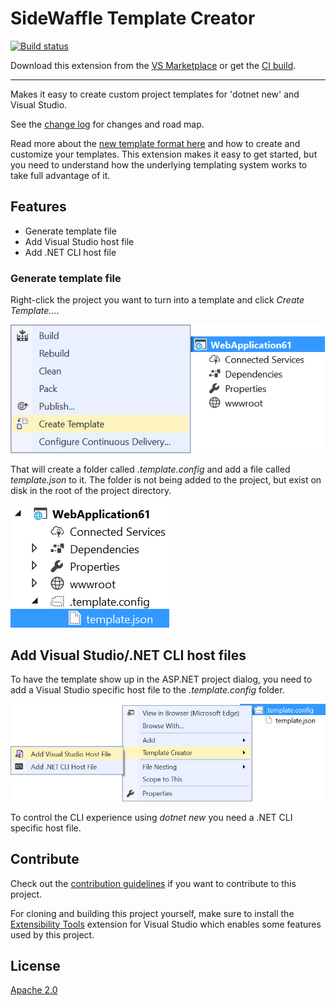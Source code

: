 # SideWaffle Template Creator

[![Build status](https://ci.appveyor.com/api/projects/status/p5ou4mbj7248lqho?svg=true)](https://ci.appveyor.com/project/madskristensen/templatecreator)

Download this extension from the [VS Marketplace](https://marketplace.visualstudio.com/items?itemName=MadsKristensen.TemplateCreator)
or get the [CI build](http://vsixgallery.com/extension/49719076-63de-4191-8f25-470f5fb3b6cb/).

---------------------------------------

Makes it easy to create custom project templates for 'dotnet new' and Visual Studio.

See the [change log](CHANGELOG.md) for changes and road map.

Read more about the [new template format here](https://blogs.msdn.microsoft.com/dotnet/2017/04/02/how-to-create-your-own-templates-for-dotnet-new/) and how to create and customize your templates. This extension makes it easy to get started, but you need to understand how the underlying templating system works to take full advantage of it.

## Features

- Generate template file
- Add Visual Studio host file
- Add .NET CLI host file

### Generate template file
Right-click the project you want to turn into a template and click *Create Template...*.

![Context menu project](art/context-menu-project.png)

That will create a folder called *.template.config* and add a file called *template.json* to it. The folder is not being added to the project, but exist on disk in the root of the project directory.

![Solution Explorer](art/solution-explorer.png)

## Add Visual Studio/.NET CLI host files
To have the template show up in the ASP.NET project dialog, you need to add a Visual Studio specific host file to the *.template.config* folder.

![Add host files](art/add-host-files.png)

To control the CLI experience using *dotnet new* you need a .NET CLI specific host file.

## Contribute
Check out the [contribution guidelines](.github/CONTRIBUTING.md)
if you want to contribute to this project.

For cloning and building this project yourself, make sure
to install the
[Extensibility Tools](https://visualstudiogallery.msdn.microsoft.com/ab39a092-1343-46e2-b0f1-6a3f91155aa6)
extension for Visual Studio which enables some features
used by this project.

## License
[Apache 2.0](LICENSE)